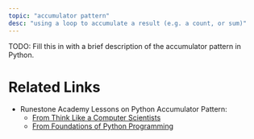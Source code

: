 ```yaml
---
topic: "accumulator pattern"
desc: "using a loop to accumulate a result (e.g. a count, or sum)"
---
```


TODO: Fill this in with a brief description of the accumulator pattern in Python.


# Related Links

* Runestone Academy Lessons on Python Accumulator Pattern:
   * [From Think Like a Computer Scientists](https://runestone.academy/runestone/books/published/thinkcspy/Functions/TheAccumulatorPattern.html)
   * [From Foundations of Python Programming](https://runestone.academy/runestone/books/published/fopp/Iteration/TheAccumulatorPattern.html)
 

